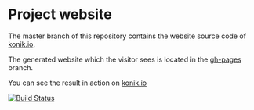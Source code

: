 # Project website

The master branch of this repository contains the website source code of [konik.io](http://konik.io). 

The generated website which the visitor sees is located in the [gh-pages](https://github.com/konik-io/website/tree/gh-pages) branch.

You can see the result in action on [konik.io](http://konik.io)


[![Build Status](https://travis-ci.org/konik-io/website.png?branch=master)](https://travis-ci.org/konik-io/website)